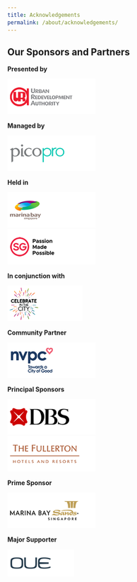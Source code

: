 ```yaml
---
title: Acknowledgements
permalink: /about/acknowledgements/
---
```

## Our Sponsors and Partners

**Presented by**
<div style="style="width:30%"><a href="https://www.google.com"><img src="/images/logos/URA.png" alt="URA" /></a></div>

**Managed by**
<div style="style="width:30%"><a href="https://www.google.com"><img src="/images/logos/PicoPro.png" alt="PicoPro" /></a></div>

**Held in**
<div style="style="width:30%"><a href="https://www.google.com"><img src="/images/logos/MB.png" alt="MarinaBay" /></a></div>
<div style="style="width:30%"><a href="https://www.google.com"><img src="/images/logos/PMP.png" alt="PassionMadePossible" /></a></div>

**In conjunction with**

<div style="style="width:30%"><a href="https://www.google.com"><img src="/images/logos/CitC.png" alt="celebrate-in-the-city" /></a></div>

**Community Partner**

<div style="style="width:30%"><a href="https://www.google.com"><img src="/images/logos/NVPC.png" alt="NVPC" /></a></div>

**Principal Sponsors**

<div style="style="width:30%"><a href="https://www.google.com"><img src="/images/logos/DBS.png" alt="DBS" /></a></div>
<div style="style="width:30%"><a href="https://www.google.com"><img src="/images/logos/Fullerton.png" alt="Fullerton" /></a></div>

**Prime Sponsor**

<div style="style="width:30%"><a href="https://www.google.com"><img src="/images/logos/MBS.png" alt="marina bay sands" /></a></div>

**Major Supporter**

<div style="width:30%"><a href="https://www.google.com"><img src="/images/logos/OUE.png" alt="OUE" /></a></div>

